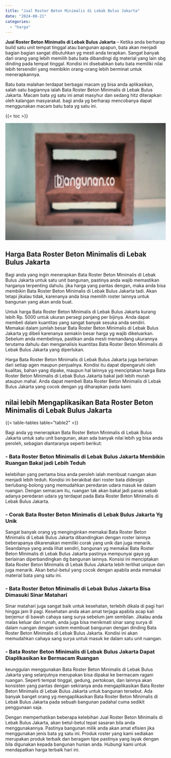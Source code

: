 ```yaml
---
title: "Jual Roster Beton Minimalis di Lebak Bulus Jakarta"
date: "2024-08-21"
categories: 
  - "harga"
---
```


**Jual Roster Beton Minimalis di Lebak Bulus Jakarta** – Ketika anda berharap build satu unit tempat tinggal atau bangunan apapun, bata akan menjadi bagian bagian sangat dibutuhkan yg mesti anda terapkan. Sangat banyak dari orang yang lebih memilih batu bata dibandingi dg material yang lain sbg dinding pada tempat tinggal. Kondisi ini disebabkan batu bata memiliki nilai lebih tersendiri yang membikin orang-orang lebih berminat untuk menerapkannya.

Batu bata malahan terdapat berbagai macam yg bisa anda aplikasikan, salah satu bagiannya ialah Bata Roster Beton Minimalis di Lebak Bulus Jakarta. Macam bata yg satu ini amat masyhur dan sedang hitz diterapkan oleh kalangan masyarakat. bagi anda yg berharap mencobanya dapat menggunakan macam batu bata yg satu ini.

{{< toc >}}

![Jual Roster Beton Minimalis di Lebak Bulus Jakarta](/images/bata-roster-minimalis-37.png)

## Harga Bata Roster Beton Minimalis di Lebak Bulus Jakarta

Bagi anda yang ingin menerapkan Bata Roster Beton Minimalis di Lebak Bulus Jakarta untuk satu unit bangunan, pastinya anda wajib memastikan harganya terpenting dahulu. jika harga yang pantas dengan, maka anda bisa membikin Bata Roster Beton Minimalis di Lebak Bulus Jakarta tadi. Akan tetapi jikalau tidak, karenanya anda bisa memilih roster lainnya untuk bangunan yang akan anda buat.

Untuk harga Bata Roster Beton Minimalis di Lebak Bulus Jakarta kurang lebih Rp. 5000 untuk ukuran persegi panjang per bijinya. Anda dapat membeli dalam kuantitas yang sangat banyak sesuka anda sendiri. Memakai dalam jumlah besar Bata Roster Beton Minimalis di Lebak Bulus Jakarta yg dibeli karenanya semakin besar harga yg wajib dikeluarkan. Sebelum anda membelinya, pastikan anda mesti memandang ukurannya terutama dahulu dan menganalisis kuantitas Bata Roster Beton Minimalis di Lebak Bulus Jakarta yang diperlukan.

Harga Bata Roster Beton Minimalis di Lebak Bulus Jakarta juga berlainan dari setiap agen maupun penjualnya. Kondisi itu dapat dipengaruhi oleh kualitas, bahan yang dipake, maupun hal lainnya yg menciptakan harga Bata Roster Beton Minimalis di Lebak Bulus Jakarta bakal jadi lebih murah ataupun mahal. Anda dapat membeli Bata Roster Beton Minimalis di Lebak Bulus Jakarta yang cocok dengan yg diharapkan pada kami.

## nilai lebih Mengaplikasikan Bata Roster Beton Minimalis di Lebak Bulus Jakarta

{{< table-tables table="table2" >}}

Bagi anda yg menerapkan Bata Roster Beton Minimalis di Lebak Bulus Jakarta untuk satu unit bangunan, akan ada banyak nilai lebih yg bisa anda peroleh, sebagian diantaranya seperti berikut:

### \- Bata Roster Beton Minimalis di Lebak Bulus Jakarta Membikin Ruangan Bakal jadi Lebih Teduh

kelebihan yang pertama bisa anda peroleh ialah membuat ruangan akan menjadi lebih teduh. Kondisi ini berakibat dari roster bata didesign berlubang-bolong yang memudahkan peredaran udara masuk ke dalam ruangan. Dengan semacam itu, ruangan tak akan bakal jadi panas sebab adanya peredaran udara yg terdapat pada Bata Roster Beton Minimalis di Lebak Bulus Jakarta.

### \- Corak Bata Roster Beton Minimalis di Lebak Bulus Jakarta Yg Unik

Sangat banyak orang yg menginginkan memakai Bata Roster Beton Minimalis di Lebak Bulus Jakarta dibandingkan dengan roster lainnya beberapanya dikarenakan memiliki corak yang unik dan juga menarik. Seandainya yang anda lihat sendiri, bangunan yg memakai Bata Roster Beton Minimalis di Lebak Bulus Jakarta pastinya mempunyai gaya yg berlainan diperbandingkan dg bangunan lainnya. Konsisi ini menciptakan Bata Roster Beton Minimalis di Lebak Bulus Jakarta lebih terlihat unique dan juga menarik. Akan betul-betul yang cocok dengan apabila anda memakai material bata yang satu ini.

### \- Bata Roster Beton Minimalis di Lebak Bulus Jakarta Bisa Dimasuki Sinar Matahari

Sinar matahari juga sangat baik untuk kesehatan, terlebih dikala di pagi hari hingga jam 9 pagi. Kesehatan anda akan amat terjaga apabila acap kali berjemur di bawah cahaya sang surya sebelum jam sembilan. Jikalau anda malas keluar dari rumah, anda juga bisa menikmati sinar sang surya di dalam ruangan dengan sistem membuat bangunan dengan dinding Bata Roster Beton Minimalis di Lebak Bulus Jakarta. Kondisi ini akan memudahkan cahaya sang surya untuk masuk ke dalam satu unit ruangan.

### \- Bata Roster Beton Minimalis di Lebak Bulus Jakarta Dapat Diaplikasikan ke Bermacam Ruangan

keunggulan menggunakan Bata Roster Beton Minimalis di Lebak Bulus Jakarta yang selanjutnya merupakan bisa dipakai ke bermacam ragam ruangan. Seperti tempat tinggal, gedung, pertokoan, dan lainnya akan konsisten yang pantas dengan sekiranya anda mengaplikasikan Bata Roster Beton Minimalis di Lebak Bulus Jakarta untuk bangunan tersebut. Ada banyak banget orang yg mengaplikasikan Bata Roster Beton Minimalis di Lebak Bulus Jakarta pada sebuah bangunan padahal cuma sedikit penggunaan saja.

Dengan memperhatikan beberapa kelebihan Jual Roster Beton Minimalis di Lebak Bulus Jakarta, akan betul-betul tepat sasaran bila anda menggunakannya. Pastinya bangunan milik anda akan amat efisien jika menggunakan jenis bata yg satu ini. Produk roster yang kami sediakan merupakan produk terbaik dan beragam tipe pastinya yang layak dengan bila digunakan kepada bangunan hunian anda. Hubungi kami untuk mendapatkan harga terbaik hari ini.

